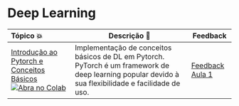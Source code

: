 # Deep Learning

| Tópico 💥 | Descrição 📘 | Feedback |
|:--- |----------------------------------------------------------| -------------------------|
[Introdução ao Pytorch e Conceitos Básicos](https://github.com/liviameinhardt/deep-learning-course-fgv/blob/main/aulas_praticas/Basics.ipynb) [![Abra no Colab](https://colab.research.google.com/assets/colab-badge.svg)](https://colab.research.google.com/github/liviameinhardt/deep-learning-course-fgv/blob/main/aulas_praticas/Basics.ipynb) | Implementação de conceitos básicos de DL em Pytorch. PyTorch é um framework de deep learning popular devido à sua flexibilidade e facilidade de uso. | [Feedback Aula 1](https://forms.gle/dwbQov5Uoh4ysPKy8)|




